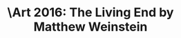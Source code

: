 ---
year: 2016
is-complete: yes
title: '\Art 2016: The Living End by Matthew Weinstein'
description: I began my \Art process by asking a question, "what is anti interactivity, or what is the negative space around interactivity?"
slug: matthew-weinstein-the-living-end
art-title: The Living End
art-label: Excerpt of an animation in Maya. Anti-Interactivity in Unreal Engine. Backend in C++ using OpenCV, a Microsoft Kinect, and two FLIR Lepton thermal imagers supported by PureThermal microprocessing boards housed in 3D-printed enclosures.
art-height: 1080
art-width: 1920
banner: /assets/images/2016/the-living-end-banner.jpg
video: https://www.youtube.com/embed/N8yrGNa3F-k?rel=0&showinfo=0
BTS:
    - link: /assets/images/2016/the-living-end-bts-0.jpg
    - link: /assets/images/2016/the-living-end-bts-1.jpg
    - link: /assets/images/2016/the-living-end-bts-2.jpg
    - link: /assets/images/2016/the-living-end-bts-3.png
    
exhibitions:
    - name: Orlando Museum of Art
      link: http://www.matthewweinstein.com/works/the-living-end
      start-date: 03-17-2017
      end-date: 06-11-2017
    - name: Johnson Museum of Art
      link: https://museum.cornell.edu/exhibitions/matthew-weinstein
      start-date: 02-20-2018
      end-date: 04-01-2018
---
